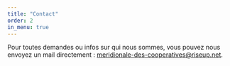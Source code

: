 ```yaml
---
title: "Contact"
order: 2
in_menu: true
---
```

Pour toutes demandes ou infos sur qui nous sommes, vous pouvez nous envoyez un mail directement : meridionale-des-cooperatives@riseup.net. 